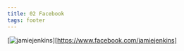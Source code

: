 ```yaml
---
title: 02 Facebook
tags: footer
---
```

[![jamiejenkins](/images/facebook.svg)][https://www.facebook.com/jamiejenkins]
